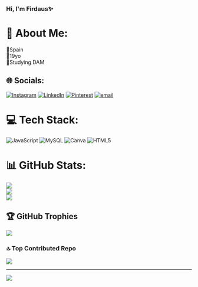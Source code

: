 ### Hi, I'm Firdaus✨

# 💫 About Me:
📍Spain<br>💮19yo<br>📕Studying DAM


## 🌐 Socials:
[![Instagram](https://img.shields.io/badge/Instagram-%23E4405F.svg?logo=Instagram&logoColor=white)](https://instagram.com/V_0_N_09) [![LinkedIn](https://img.shields.io/badge/LinkedIn-%230077B5.svg?logo=linkedin&logoColor=white)](https://linkedin.com/in/firdaus-abouhafsse-mehamed-510159357/) [![Pinterest](https://img.shields.io/badge/Pinterest-%23E60023.svg?logo=Pinterest&logoColor=white)](https://pinterest.com/firdauschikita1) [![email](https://img.shields.io/badge/Email-D14836?logo=gmail&logoColor=white)](mailto:firdausabomeh) 

# 💻 Tech Stack:
![JavaScript](https://img.shields.io/badge/javascript-%23323330.svg?style=for-the-badge&logo=javascript&logoColor=%23F7DF1E) ![MySQL](https://img.shields.io/badge/mysql-4479A1.svg?style=for-the-badge&logo=mysql&logoColor=white) ![Canva](https://img.shields.io/badge/Canva-%2300C4CC.svg?style=for-the-badge&logo=Canva&logoColor=white) ![HTML5](https://img.shields.io/badge/html5-%23E34F26.svg?style=for-the-badge&logo=html5&logoColor=white)
# 📊 GitHub Stats:
![](https://github-readme-stats.vercel.app/api?username=OLEOLE707&theme=rose&hide_border=false&include_all_commits=false&count_private=false)<br/>
![](https://nirzak-streak-stats.vercel.app/?user=OLEOLE707&theme=rose&hide_border=false)<br/>
![](https://github-readme-stats.vercel.app/api/top-langs/?username=OLEOLE707&theme=rose&hide_border=false&include_all_commits=false&count_private=false&layout=compact)

## 🏆 GitHub Trophies
![](https://github-profile-trophy.vercel.app/?username=OLEOLE707&theme=rose&no-frame=false&no-bg=true&margin-w=4)

### 🔝 Top Contributed Repo
![](https://github-contributor-stats.vercel.app/api?username=OLEOLE707&limit=5&theme=rose&combine_all_yearly_contributions=true)

---
[![](https://visitcount.itsvg.in/api?id=OLEOLE707&icon=0&color=0)](https://visitcount.itsvg.in)

<!-- Proudly created with GPRM ( https://gprm.itsvg.in ) -->


